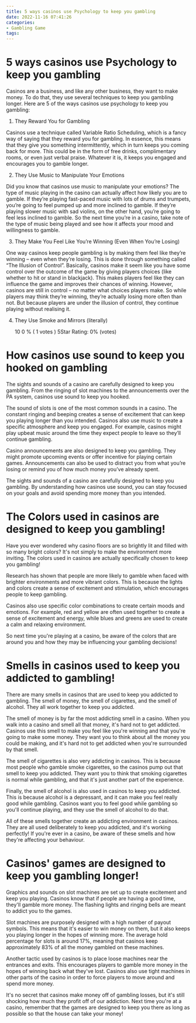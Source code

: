 ```yaml
---
title: 5 ways casinos use Psychology to keep you gambling
date: 2022-11-16 07:41:26
categories:
- Gambling Game
tags:
---
```



#  5 ways casinos use Psychology to keep you gambling

 Casinos are a business, and like any other business, they want to make money. To do that, they use several techniques to keep you gambling longer. Here are 5 of the ways casinos use psychology to keep you gambling:

1) They Reward You for Gambling

Casinos use a technique called Variable Ratio Scheduling, which is a fancy way of saying that they reward you for gambling. In essence, this means that they give you something intermittently, which in turn keeps you coming back for more. This could be in the form of free drinks, complimentary rooms, or even just verbal praise. Whatever it is, it keeps you engaged and encourages you to gamble longer.

2) They Use Music to Manipulate Your Emotions

Did you know that casinos use music to manipulate your emotions? The type of music playing in the casino can actually affect how likely you are to gamble. If they’re playing fast-paced music with lots of drums and trumpets, you’re going to feel pumped up and more inclined to gamble. If they’re playing slower music with sad violins, on the other hand, you’re going to feel less inclined to gamble. So the next time you’re in a casino, take note of the type of music being played and see how it affects your mood and willingness to gamble.

3) They Make You Feel Like You’re Winning (Even When You’re Losing)

One way casinos keep people gambling is by making them feel like they’re winning – even when they’re losing. This is done through something called “The Illusion of Control”. Basically, casinos make it seem like you have some control over the outcome of the game by giving players choices (like whether to hit or stand in blackjack). This makes players feel like they can influence the game and improves their chances of winning. However, casinos are still in control – no matter what choices players make. So while players may think they’re winning, they’re actually losing more often than not. But because players are under the illusion of control, they continue playing without realising it.

4) They Use Smoke and Mirrors (literally)






















   

     10 0 % ( 1 votes ) 5Star Rating: 0% (votes)

#  How casinos use sound to keep you hooked on gambling

The sights and sounds of a casino are carefully designed to keep you gambling. From the ringing of slot machines to the announcements over the PA system, casinos use sound to keep you hooked.

The sound of slots is one of the most common sounds in a casino. The constant ringing and beeping creates a sense of excitement that can keep you playing longer than you intended. Casinos also use music to create a specific atmosphere and keep you engaged. For example, casinos might play upbeat music around the time they expect people to leave so they’ll continue gambling.

Casino announcements are also designed to keep you gambling. They might promote upcoming events or offer incentive for playing certain games. Announcements can also be used to distract you from what you’re losing or remind you of how much money you’ve already spent.

The sights and sounds of a casino are carefully designed to keep you gambling. By understanding how casinos use sound, you can stay focused on your goals and avoid spending more money than you intended.

#  The Colors used in casinos are designed to keep you gambling!

Have you ever wondered why casino floors are so brightly lit and filled with so many bright colors? It's not simply to make the environment more inviting. The colors used in casinos are actually specifically chosen to keep you gambling!

Research has shown that people are more likely to gamble when faced with brighter environments and more vibrant colors. This is because the lights and colors create a sense of excitement and stimulation, which encourages people to keep gambling.

 Casinos also use specific color combinations to create certain moods and emotions. For example, red and yellow are often used together to create a sense of excitement and energy, while blues and greens are used to create a calm and relaxing environment.

So next time you're playing at a casino, be aware of the colors that are around you and how they may be influencing your gambling decisions!

#  Smells in casinos used to keep you addicted to gambling!

There are many smells in casinos that are used to keep you addicted to gambling. The smell of money, the smell of cigarettes, and the smell of alcohol. They all work together to keep you addicted.

The smell of money is by far the most addicting smell in a casino. When you walk into a casino and smell all that money, it's hard not to get addicted. Casinos use this smell to make you feel like you're winning and that you're going to make some money. They want you to think about all the money you could be making, and it's hard not to get addicted when you're surrounded by that smell.

The smell of cigarettes is also very addicting in casinos. This is because most people who gamble smoke cigarettes, so the casinos pump out that smell to keep you addicted. They want you to think that smoking cigarettes is normal while gambling, and that it's just another part of the experience.

Finally, the smell of alcohol is also used in casinos to keep you addicted. This is because alcohol is a depressant, and it can make you feel really good while gambling. Casinos want you to feel good while gambling so you'll continue playing, and they use the smell of alcohol to do that.

All of these smells together create an addicting environment in casinos. They are all used deliberately to keep you addicted, and it's working perfectly! If you're ever in a casino, be aware of these smells and how they're affecting your behaviour.

#  Casinos' games are designed to keep you gambling longer!

Graphics and sounds on slot machines are set up to create excitement and keep you playing. Casinos know that if people are having a good time, they'll gamble more money. The flashing lights and ringing bells are meant to addict you to the games.

Slot machines are purposely designed with a high number of payout symbols. This means that it's easier to win money on them, but it also keeps you playing longer in the hopes of winning more. The average hold percentage for slots is around 17%, meaning that casinos keep approximately 83% of all the money gambled on these machines.

Another tactic used by casinos is to place loose machines near the entrances and exits. This encourages players to gamble more money in the hopes of winning back what they've lost. Casinos also use tight machines in other parts of the casino in order to force players to move around and spend more money.

It's no secret that casinos make money off of gambling losses, but it's still shocking how much they profit off of our addiction. Next time you're at a casino, remember that the games are designed to keep you there as long as possible so that the house can take your money!
